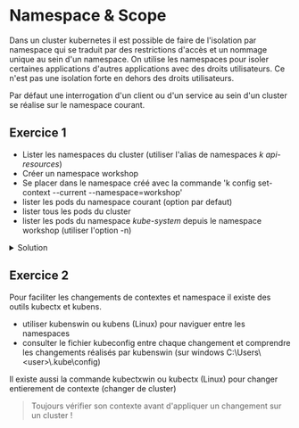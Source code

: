 # Namespace & Scope

Dans un cluster kubernetes il est possible de faire de l'isolation par namespace qui se traduit par des restrictions d'accès et un nommage unique au sein d'un namespace.
On utilise les namespaces pour isoler certaines applications d'autres applications avec des droits utilisateurs. Ce n'est pas une isolation forte en dehors des droits utilisateurs.

Par défaut une interrogation d'un client ou d'un service au sein d'un cluster se réalise sur le namespace courant.

## Exercice 1

- Lister les namespaces du cluster (utiliser l'alias de namespaces _k api-resources_)
- Créer un namespace workshop
- Se placer dans le namespace créé avec la commande 'k config set-context --current --namespace=workshop'
- lister les pods du namespace courant (option par defaut)
- lister tous les pods du cluster
- lister les pods du namespace _kube-system_ depuis le namespace workshop (utiliser l'option -n)

<details>
<summary>Solution</summary>

```shell
k get ns
k create ns workshop
k config set-context --current --namespace=workshop
k get po
k get po -A
k get po -n kube-system
```

Certaines ressources ont un scope cluster d'autres ressources ont un scope namespace, utiliser _k api-resources_ pour connaître le scope.

</details>

## Exercice 2

Pour faciliter les changements de contextes et namespace il existe des outils kubectx et kubens.

- utiliser kubenswin ou kubens (Linux) pour naviguer entre les namespaces
- consulter le fichier kubeconfig entre chaque changement et comprendre les changements réalisés par kubenswin (sur windows C:\Users\\<user\>\\.kube\config)

Il existe aussi la commande kubectxwin ou kubectx (Linux) pour changer entierement de contexte (changer de cluster)

> Toujours vérifier son contexte avant d'appliquer un changement sur un cluster !
